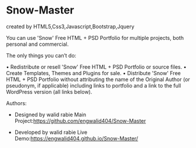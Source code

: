 # Snow-Master
created by HTML5,Css3,Javascript,Bootstrap,Jquery

You can use 'Snow' Free HTML + PSD Portfolio for multiple projects, both personal and commercial.
 
The only things you can’t do:

•	Redistribute or resell 'Snow' Free HTML + PSD Portfolio or source files.
•	Create Templates, Themes and Plugins for sale.
•	Distribute 'Snow' Free HTML + PSD Portfolio without attributing the name of the Original Author (or pseudonym, if applicable) including links to portfolio and a link to the full WordPress version (all links below).


Authors:

- Designed by walid rabie
Main Project:https://github.com/engwalid404/Snow-Master

 - Developed by walid rabie
Live Demo:https://engwalid404.github.io/Snow-Master/


